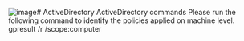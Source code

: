 ![image](https://github.com/user-attachments/assets/1bda4198-3222-4de6-a699-153e8d497af4)# ActiveDirectory
ActiveDirectory commands
Please run the following command to identify the policies applied on machine level.
gpresult /r /scope:computer
